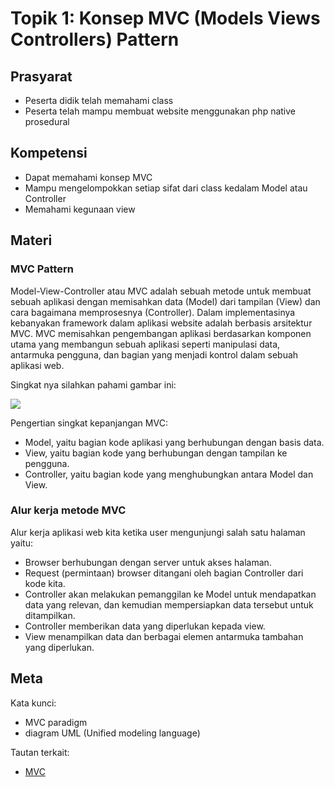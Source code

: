 # Topik 1: Konsep MVC (Models Views Controllers) Pattern

## Prasyarat
- Peserta didik telah memahami class
- Peserta telah mampu membuat website menggunakan php native prosedural

## Kompetensi
- Dapat memahami konsep MVC
- Mampu mengelompokkan setiap sifat dari class kedalam Model atau Controller
- Memahami kegunaan view

## Materi

### MVC Pattern

Model-View-Controller atau MVC adalah sebuah metode untuk membuat sebuah aplikasi dengan memisahkan data (Model) dari tampilan (View) dan cara bagaimana memprosesnya (Controller). Dalam implementasinya kebanyakan framework dalam aplikasi website adalah berbasis arsitektur MVC. MVC memisahkan pengembangan aplikasi berdasarkan komponen utama yang membangun sebuah aplikasi seperti manipulasi data, antarmuka pengguna, dan bagian yang menjadi kontrol dalam sebuah aplikasi web.

Singkat nya silahkan pahami gambar ini:

![](assets/images/php/mvc-pattern.jpg)

Pengertian singkat kepanjangan MVC:
- Model, yaitu bagian kode aplikasi yang berhubungan dengan basis data.
- View, yaitu bagian kode yang berhubungan dengan tampilan ke pengguna.
- Controller, yaitu bagian kode yang menghubungkan antara Model dan View.

### Alur kerja metode MVC

Alur kerja aplikasi web kita ketika user mengunjungi salah satu halaman yaitu:

- Browser berhubungan dengan server untuk akses halaman.
- Request (permintaan) browser ditangani oleh bagian Controller dari kode kita.
- Controller akan melakukan pemanggilan ke Model untuk mendapatkan data yang relevan, dan kemudian mempersiapkan data tersebut untuk ditampilkan.
- Controller memberikan data yang diperlukan kepada view.
- View menampilkan data dan berbagai elemen antarmuka tambahan yang diperlukan.

## Meta

Kata kunci:
- MVC paradigm
- diagram UML (Unified modeling language)

Tautan terkait:
- [MVC](https://medium.freecodecamp.org/model-view-controller-mvc-explained-through-ordering-drinks-at-the-bar-efcba6255053)
